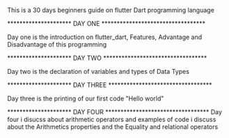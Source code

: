 This is a 30 days beginners guide on flutter Dart programming language

*********************   DAY ONE     **********************************

Day one is the introduction on flutter_dart, Features, Advantage and Disadvantage of this programming

*********************   DAY TWO     **********************************

Day two is the declaration of variables and types of Data Types

*********************   DAY THREE     **********************************

Day three is the printing of our first code "Hello world"

*********************   DAY FOUR     **********************************
Day four i disucss about arithmetic operators and examples of code
i discuss about the Arithmetics properties and the Equality and relational operators